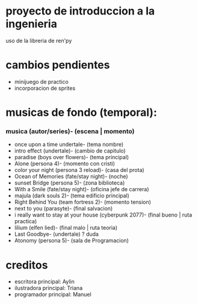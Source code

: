 # proyecto de introduccion a la ingenieria
uso de la libreria de ren'py

# cambios pendientes
- minijuego de practico
- incorporacion de sprites
# musicas de fondo (temporal):
### musica (autor/series)- (escena | momento) 
- once upon a time undertale- (tema nombre)
- intro effect (undertale)- (cambio de capitulo)
- paradise (boys over flowers)- (tema principal)
- Alone (persona 4)- (momento con cristi) 
- color your night (persona 3 reload)- (casa del prota)
- Ocean of Memories (fate/stay night)- (noche)
- sunset Bridge (persona 5)- (zona biblioteca)
- With a Smile (fate/stay night)- (oficina jefe de carrera)
- majula (dark souls 2)- (tema edificio principal)
- Right Behind You (team fortress 2)- (momento tension)
- next to you (parasyte)- (final salvacion)
- i really want to stay at your house (cyberpunk 2077)- (final bueno | ruta practica)
- lilium (elfen lied)- (final malo | ruta teoria)
- Last Goodbye- (undertale) ? duda
- Atonomy (persona 5)- (sala de Programacion)
# creditos
- escritora principal: Aylin
- ilustradora principal: Triana
- programador principal: Manuel